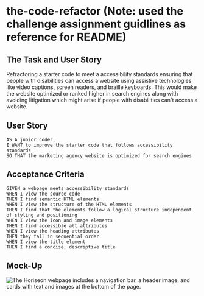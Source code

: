 # the-code-refactor (Note: used the challenge assignment guidlines as reference for README)

## The Task and User Story

Refractoring a starter code to meet a accessibility standards ensuring that people with disabilities can access a website using assistive technologies like video captions, screen readers, and braille keyboards. 
This would make the website optimized or ranked higher in search engines along with avoiding litigation which might arise if people with disabilities can't access a website.


## User Story

```
AS A junior coder,
I WANT to improve the starter code that follows accessibility standards
SO THAT the marketing agency website is optimized for search engines
```

## Acceptance Criteria

```
GIVEN a webpage meets accessibility standards
WHEN I view the source code
THEN I find semantic HTML elements
WHEN I view the structure of the HTML elements
THEN I find that the elements follow a logical structure independent of styling and positioning
WHEN I view the icon and image elements
THEN I find accessible alt attributes
WHEN I view the heading attributes
THEN they fall in sequential order
WHEN I view the title element
THEN I find a concise, descriptive title
```
## Mock-Up

![The Horiseon webpage includes a navigation bar, a header image, and cards with text and images at the bottom of the page.](./Assets/01-html-css-git-homework-demo.png)
